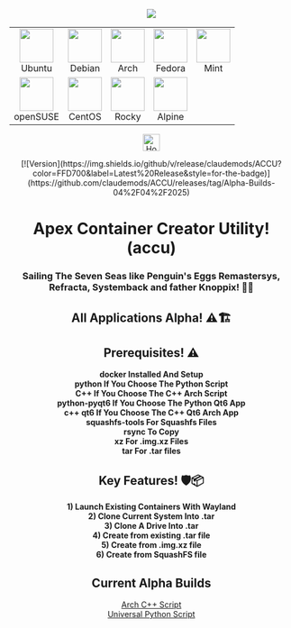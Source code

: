 <p align="center">
  <img src="https://i.postimg.cc/JhMRf2RZ/claudemods-03-17-2025.gif">
</p>

<div align="center">

<!-- Logo Grid -->
| | | | | |
|:---:|:---:|:---:|:---:|:---:|
| <img src="https://upload.wikimedia.org/wikipedia/commons/thumb/a/ab/Logo-ubuntu_cof-orange-hex.svg/120px-Logo-ubuntu_cof-orange-hex.svg.png" width="60"><br>Ubuntu | <img src="https://upload.wikimedia.org/wikipedia/commons/thumb/4/4a/Debian-OpenLogo.svg/120px-Debian-OpenLogo.svg.png" width="60"><br>Debian | <img src="https://upload.wikimedia.org/wikipedia/commons/thumb/a/a5/Archlinux-icon-crystal-64.svg/120px-Archlinux-icon-crystal-64.svg.png" width="60"><br>Arch | <img src="https://upload.wikimedia.org/wikipedia/commons/thumb/4/41/Fedora_icon_%282021%29.svg/120px-Fedora_icon_%282021%29.svg.png" width="60"><br>Fedora | <img src="https://upload.wikimedia.org/wikipedia/commons/thumb/3/3a/Linux_Mint_logo_without_wordmark.svg/120px-Linux_Mint_logo_without_wordmark.svg.png" width="60"><br>Mint |
| <img src="https://upload.wikimedia.org/wikipedia/commons/thumb/5/5e/OpenSUSE_Logo.svg/120px-OpenSUSE_Logo.svg.png" width="60"><br>openSUSE | <img src="https://upload.wikimedia.org/wikipedia/commons/thumb/9/9e/CentOS_Graphical_Symbol.svg/120px-CentOS_Graphical_Symbol.svg.png" width="60"><br>CentOS | <img src="https://upload.wikimedia.org/wikipedia/commons/thumb/5/50/Rocky_Linux_logo.svg/120px-Rocky_Linux_logo.svg.png" width="60"><br>Rocky | <img src="https://upload.wikimedia.org/wikipedia/commons/thumb/3/3b/Alpine_Linux_logo.svg/120px-Alpine_Linux_logo.svg.png" width="60"><br>Alpine | |

</div>

<div align="center">
  <a href="https://www.deepseek.com/" target="_blank">
    <img alt="Homepage" src="https://i.postimg.cc/Hs2vbbZ8/Deep-Seek-Homepage.png" style="height: 30px; width: auto;">
  </a>
</div>

<p align="center">
  [![Version](https://img.shields.io/github/v/release/claudemods/ACCU?color=FFD700&label=Latest%20Release&style=for-the-badge)](https://github.com/claudemods/ACCU/releases/tag/Alpha-Builds-04%2F04%2F2025)
  
</p>

<h1 align="center">Apex Container Creator Utility! (accu)</h1>
<h3 align="center">Sailing The Seven Seas like Penguin's Eggs Remastersys, Refracta, Systemback and father Knoppix! 🚢🌊</h3>

<h2 align="center">All Applications Alpha! ⚠️🏗️</h2>

<h2 align="center">Prerequisites! ⚠️</h2>
<p align="center">
  <strong>docker Installed And Setup</strong><br>
  <strong>python If You Choose The Python Script</strong><br>
  <strong>C++ If You Choose The C++ Arch Script</strong><br>
  <strong>python-pyqt6 If You Choose The Python Qt6 App</strong><br>
  <strong>c++ qt6 If You Choose The C++ Qt6 Arch App</strong><br>
  <strong>squashfs-tools For Squashfs Files</strong><br>
  <strong>rsync To Copy</strong><br>
  <strong>xz For .img.xz Files</strong><br>
  <strong>tar For .tar files</strong>
</p>

<h2 align="center">Key Features! 🛡️📦</h2>
<p align="center">
  <strong>1) Launch Existing Containers With Wayland</strong><br>
  <strong>2) Clone Current System Into .tar</strong><br>
  <strong>3) Clone A Drive Into .tar</strong><br>
  <strong>4) Create from existing .tar file</strong><br>
  <strong>5) Create from .img.xz file</strong><br>
  <strong>6) Create from SquashFS file</strong>
</p>

<h2 align="center">Current Alpha Builds</h2>
<p align="center">
  <a href="https://github.com/claudemods/ACCU/tree/main/C%2B%2B%20Script/Unstable%2004-04-2025">Arch C++ Script</a><br>
  <a href="https://github.com/claudemods/ACCU/tree/main/Universal%20Script/Unstable%2004-04-2025">Universal Python Script</a>
</p>
